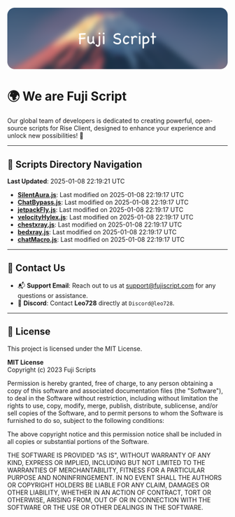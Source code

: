 ![Banner](.github/b.webp)

# 🌍 **We are Fuji Script**

Our global team of developers is dedicated to creating powerful, open-source scripts for Rise Client, designed to enhance your experience and unlock new possibilities! 🌟

---
<!-- SCRIPTS_NAVIGATION_START -->
## 📂 **Scripts Directory Navigation**

**Last Updated**: 2025-01-08 22:19:21 UTC

- **[SilentAura.js](scripts/SilentAura.js)**: Last modified on 2025-01-08 22:19:17 UTC
- **[ChatBypass.js](scripts/ChatBypass.js)**: Last modified on 2025-01-08 22:19:17 UTC
- **[jetpackFly.js](scripts/jetpackFly.js)**: Last modified on 2025-01-08 22:19:17 UTC
- **[velocityHylex.js](scripts/velocityHylex.js)**: Last modified on 2025-01-08 22:19:17 UTC
- **[chestxray.js](scripts/chestxray.js)**: Last modified on 2025-01-08 22:19:17 UTC
- **[bedxray.js](scripts/bedxray.js)**: Last modified on 2025-01-08 22:19:17 UTC
- **[chatMacro.js](scripts/chatMacro.js)**: Last modified on 2025-01-08 22:19:17 UTC

<!-- SCRIPTS_NAVIGATION_END -->

---

## 💬 **Contact Us**  
- 📬 **Support Email**: Reach out to us at [support@fujiscript.com](mailto:support@fujiscript.com) for any questions or assistance.  
- 💬 **Discord**: Contact **Leo728** directly at `Discord@leo728`.

---

## 📜 **License**

This project is licensed under the MIT License.  

**MIT License**  
Copyright (c) 2023 Fuji Scripts  

Permission is hereby granted, free of charge, to any person obtaining a copy of this software and associated documentation files (the "Software"), to deal in the Software without restriction, including without limitation the rights to use, copy, modify, merge, publish, distribute, sublicense, and/or sell copies of the Software, and to permit persons to whom the Software is furnished to do so, subject to the following conditions:  

The above copyright notice and this permission notice shall be included in all copies or substantial portions of the Software.  

THE SOFTWARE IS PROVIDED "AS IS", WITHOUT WARRANTY OF ANY KIND, EXPRESS OR IMPLIED, INCLUDING BUT NOT LIMITED TO THE WARRANTIES OF MERCHANTABILITY, FITNESS FOR A PARTICULAR PURPOSE AND NONINFRINGEMENT. IN NO EVENT SHALL THE AUTHORS OR COPYRIGHT HOLDERS BE LIABLE FOR ANY CLAIM, DAMAGES OR OTHER LIABILITY, WHETHER IN AN ACTION OF CONTRACT, TORT OR OTHERWISE, ARISING FROM, OUT OF OR IN CONNECTION WITH THE SOFTWARE OR THE USE OR OTHER DEALINGS IN THE SOFTWARE.  
